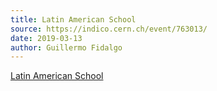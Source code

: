 ```yaml
---
title: Latin American School
source: https://indico.cern.ch/event/763013/
date: 2019-03-13
author: Guillermo Fidalgo
---
```

[Latin American School](https://indico.cern.ch/event/763013/)
